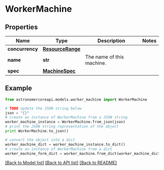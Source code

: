 # WorkerMachine


## Properties
Name | Type | Description | Notes
------------ | ------------- | ------------- | -------------
**concurrency** | [**ResourceRange**](ResourceRange.md) |  | 
**name** | **str** | The name of this machine. | 
**spec** | [**MachineSpec**](MachineSpec.md) |  | 

## Example

```python
from astronomercoreapi.models.worker_machine import WorkerMachine

# TODO update the JSON string below
json = "{}"
# create an instance of WorkerMachine from a JSON string
worker_machine_instance = WorkerMachine.from_json(json)
# print the JSON string representation of the object
print WorkerMachine.to_json()

# convert the object into a dict
worker_machine_dict = worker_machine_instance.to_dict()
# create an instance of WorkerMachine from a dict
worker_machine_form_dict = worker_machine.from_dict(worker_machine_dict)
```
[[Back to Model list]](../README.md#documentation-for-models) [[Back to API list]](../README.md#documentation-for-api-endpoints) [[Back to README]](../README.md)


